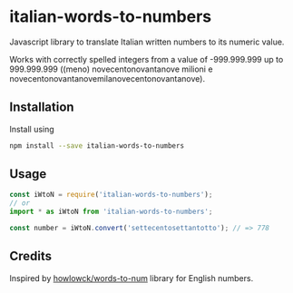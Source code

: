 # italian-words-to-numbers

Javascript library to translate Italian written numbers to its numeric value.

Works with correctly spelled integers from a value of -999.999.999 up to 999.999.999
 ((meno) novecentonovantanove milioni e novecentonovantanovemilanovecentonovantanove).

## Installation

Install using

```bash
npm install --save italian-words-to-numbers
```

## Usage

```javascript
const iWtoN = require('italian-words-to-numbers');
// or
import * as iWtoN from 'italian-words-to-numbers';
```

```javascript
const number = iWtoN.convert('settecentosettantotto'); // => 778
```

## Credits

Inspired by [howlowck/words-to-num](https://github.com/howlowck/words-to-num) library for English numbers.
